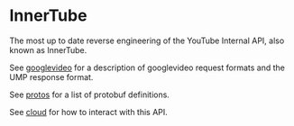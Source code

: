 # InnerTube
The most up to date reverse engineering of the YouTube Internal API, also known as InnerTube.

See [googlevideo](./googlevideo) for a description of googlevideo request formats and the UMP response format.

See [protos](./protos) for a list of protobuf definitions.

See [cloud](./cloud) for how to interact with this API.